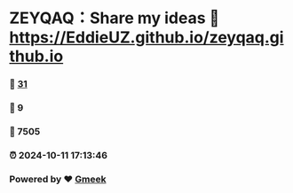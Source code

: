 # ZEYQAQ：Share my ideas :link: https://EddieUZ.github.io/zeyqaq.github.io 
### :page_facing_up: [31](https://EddieUZ.github.io/zeyqaq.github.io/tag.html) 
### :speech_balloon: 9 
### :hibiscus: 7505 
### :alarm_clock: 2024-10-11 17:13:46 
### Powered by :heart: [Gmeek](https://github.com/Meekdai/Gmeek)
